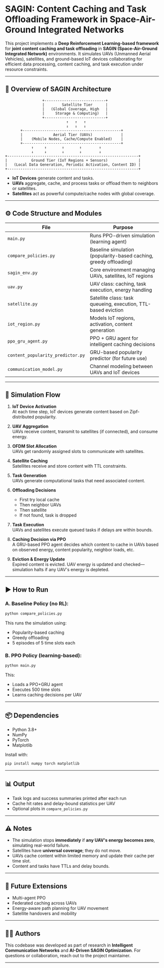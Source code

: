 # SAGIN:  Content Caching and Task Offloading Framework in Space-Air-Ground Integrated Networks

This project implements a **Deep Reinforcement Learning-based framework** for **joint content caching and task offloading** in **SAGIN (Space-Air-Ground Integrated Network)** environments. It simulates UAVs (Unmanned Aerial Vehicles), satellites, and ground-based IoT devices collaborating for efficient data processing, content caching, and task execution under resource constraints.

---

## 🚀 Overview of SAGIN Architecture

```
                 +----------------------------+
                 |        Satellite Tier      |
                 |   (Global Coverage, High   |
                 |     Storage & Computing)   |
                 +----------------------------+
                            ↑   ↑   ↑
                            ↓   ↓   ↓
       +---------------------------------------------+
       |              Aerial Tier (UAVs)             |
       |    (Mobile Nodes, Cache/Compute Enabled)    |
       +---------------------------------------------+
            ↑     ↑       ↑       ↑        ↑
            ↓     ↓       ↓       ↓        ↓
+------------------------------------------------------------+
|           Ground Tier (IoT Regions + Sensors)              |
|   (Local Data Generation, Periodic Activation, Content ID) |
+------------------------------------------------------------+
```

- **IoT Devices** generate content and tasks.
- **UAVs** aggregate, cache, and process tasks or offload them to neighbors or satellites.
- **Satellites** act as powerful compute/cache nodes with global coverage.

---

## ⚙️ Code Structure and Modules

| File                          | Purpose |
|------------------------------|---------|
| `main.py`                    | Runs PPO-driven simulation (learning agent) |
| `compare_policies.py`        | Baseline simulation (popularity-based caching, greedy offloading) |
| `sagin_env.py`               | Core environment managing UAVs, satellites, IoT regions |
| `uav.py`                     | UAV class: caching, task execution, energy handling |
| `satellite.py`               | Satellite class: task queueing, execution, TTL-based eviction |
| `iot_region.py`              | Models IoT regions, activation, content generation |
| `ppo_gru_agent.py`           | PPO + GRU agent for intelligent caching decisions |
| `content_popularity_predictor.py` | GRU-based popularity predictor (for future use) |
| `communication_model.py`     | Channel modeling between UAVs and IoT devices |

---

## 🔄 Simulation Flow

1. **IoT Device Activation**  
   At each time step, IoT devices generate content based on Zipf-distributed popularity.

2. **UAV Aggregation**  
   UAVs receive content, transmit to satellites (if connected), and consume energy.

3. **OFDM Slot Allocation**  
   UAVs get randomly assigned slots to communicate with satellites.

4. **Satellite Caching**  
   Satellites receive and store content with TTL constraints.

5. **Task Generation**  
   UAVs generate computational tasks that need associated content.

6. **Offloading Decisions**  
   - First try local cache  
   - Then neighbor UAVs  
   - Then satellite  
   - If not found, task is dropped

7. **Task Execution**  
   UAVs and satellites execute queued tasks if delays are within bounds.

8. **Caching Decision via PPO**  
   A GRU-based PPO agent decides which content to cache in UAVs based on observed energy, content popularity, neighbor loads, etc.

9. **Eviction & Energy Update**  
   Expired content is evicted. UAV energy is updated and checked—simulation halts if any UAV's energy is depleted.

---

## ▶️ How to Run

### A. Baseline Policy (no RL):
```bash
python compare_policies.py
```
This runs the simulation using:
- Popularity-based caching
- Greedy offloading
- 5 episodes of 5 time slots each

### B. PPO Policy (learning-based):
```bash
python main.py
```
This:
- Loads a PPO+GRU agent
- Executes 500 time slots
- Learns caching decisions per UAV

---

## 📦 Dependencies

- Python 3.8+
- NumPy
- PyTorch
- Matplotlib

Install with:
```bash
pip install numpy torch matplotlib
```

---

## 📊 Output

- Task logs and success summaries printed after each run
- Cache hit rates and delay-bound statistics per UAV
- Optional plots in `compare_policies.py`

---

## ⚠️ Notes

- The simulation stops **immediately** if **any UAV's energy becomes zero**, simulating real-world failure.
- Satellites have **universal coverage**; they do not move.
- UAVs cache content within limited memory and update their cache per time slot.
- Content and tasks have TTLs and delay bounds.

---

## 🧠 Future Extensions

- Multi-agent PPO
- Federated caching across UAVs
- Energy-aware path planning for UAV movement
- Satellite handovers and mobility

---

## 👨‍💻 Authors

This codebase was developed as part of research in **Intelligent Communication Networks** and **AI-Driven SAGIN Optimization**. For questions or collaboration, reach out to the project maintainer.

---
